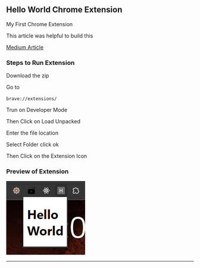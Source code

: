 ## Hello World Chrome Extension

My First Chrome Extension

This article was helpful to build this

[Medium Article](https://medium.com/extensions-development/chrome-extension-introduction-with-hello-world-in-5-steps-simple-ad1a7a552a2c)

### Steps to Run Extension

Download the zip

Go to

```
brave://extensions/
```

Trun on Developer Mode

Then Click on Load Unpacked

Enter the file location

Select Folder click ok

Then Click on the Extension Icon

### Preview of Extension

![Hello World](./preview.png "Preview of Extension")

---
